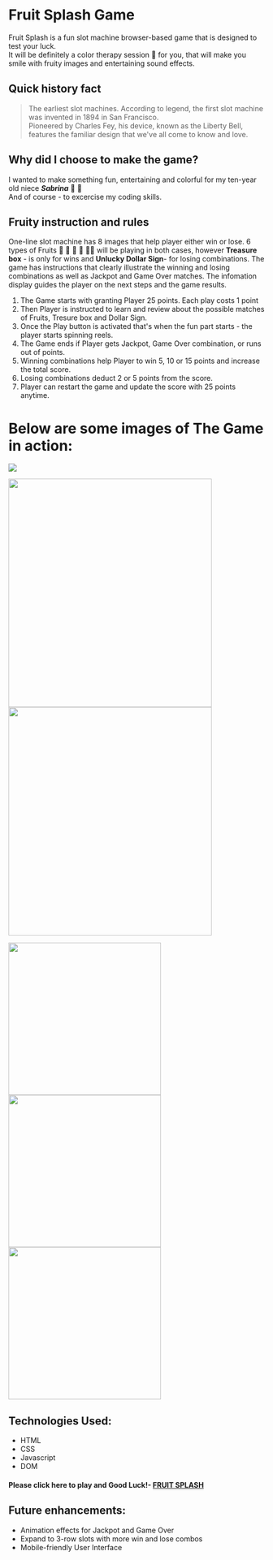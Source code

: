 # Fruit Splash Game  

Fruit Splash is a fun slot machine browser-based game that is designed to test your luck.  
It will be definitely a color therapy session :rainbow: for you, that will make you smile with fruity images and entertaining sound effects.

## Quick history fact  
>
>The earliest slot machines. According to legend, the first slot machine was invented in 1894 in San Francisco.  
Pioneered by Charles Fey, his device, known as the Liberty Bell, features the familiar design that we've all come to know and love.

## Why did I choose to make the game?  

I wanted to make something fun, entertaining and colorful for my ten-year old niece **_Sabrina_** :princess: :gift_heart:  
And of course - to excercise my coding skills.

## Fruity instruction and rules
>
One-line slot machine has 8 images that help player either win or lose. 6 types of Fruits :strawberry: :pineapple: :lemon: :watermelon: :tangerine::pear:  will be playing in both cases, however **Treasure box** - is only for wins and **Unlucky Dollar Sign**- for losing combinations.
The game has instructions that clearly illustrate the winning and losing combinations as well as Jackpot and Game Over matches.
The infomation display guides the player on the next steps and the game results.
  1. The Game starts with granting Player 25 points. Each play costs 1 point
  2. Then Player is instructed to learn and review about the possible matches of Fruits, Tresure box and Dollar Sign.
  3. Once the Play button is activated that's when the fun part starts - the player starts spinning reels.
  4. The Game ends if Player gets Jackpot, Game Over combination, or runs out of points.
  5. Winning combinations help Player to win 5, 10 or 15 points and increase the total score.
  6. Losing combinations deduct 2 or 5 points from the score.
  7. Player can restart the game and update the score with 25 points anytime.
  
  # Below are some images of The Game in action:  
  
  ![](https://i.imgur.com/PyEHp9V.png)

  <img src="https://i.imgur.com/WARh7Ns.png" width="400" height="450"> <img src="https://i.imgur.com/mcFAIjF.png" width="400" height="450">
  
<img src="https://i.imgur.com/akJjBCx.png" width="300" height="300"> <img src="https://i.imgur.com/jFlJDFB.png" width="300" height="300"> <img src="https://i.imgur.com/3m5PrZD.png" width="300" height="300">
 
  
  ## Technologies Used:
  
  * HTML
  * CSS
  * Javascript
  * DOM
    
  #### Please click here to play and Good Luck!- [FRUIT SPLASH](https://svitlanakarahayeva.github.io/Fruit-Splash-Game/)
  
  ## Future enhancements:
  
  * Animation effects for Jackpot and Game Over 
  * Expand to 3-row slots with more win and lose combos
  * Mobile-friendly User Interface
  
